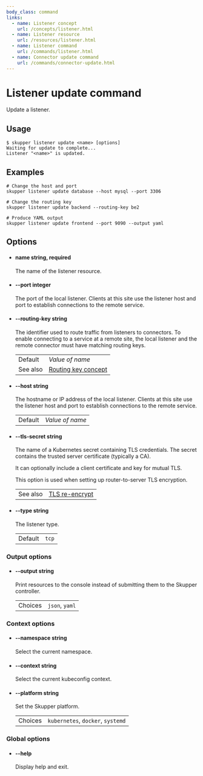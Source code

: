 ```yaml
---
body_class: command
links:
  - name: Listener concept
    url: /concepts/listener.html
  - name: Listener resource
    url: /resources/listener.html
  - name: Listener command
    url: /commands/listener.html
  - name: Connector update command
    url: /commands/connector-update.html
---
```


# Listener update command

<section>

Update a listener.

</section>

<section>

## Usage

~~~ shell
$ skupper listener update <name> [options]
Waiting for update to complete...
Listener "<name>" is updated.
~~~

</section>

<section>

## Examples

~~~
# Change the host and port
skupper listener update database --host mysql --port 3306

# Change the routing key
skupper listener update backend --routing-key be2

# Produce YAML output
skupper listener update frontend --port 9090 --output yaml
~~~

</section>

<section>

## Options

- <h4 id="name">name <span class="option-info">string, required</span></h4>

  The name of the listener resource.

  
- <h4 id="port">--port <span class="option-info">integer</span></h4>

  The port of the local listener.  Clients at this site use
  the listener host and port to establish connections to
  the remote service.

  
- <h4 id="routing-key">--routing-key <span class="option-info">string</span></h4>

  The identifier used to route traffic from listeners to
  connectors.  To enable connecting to a service at a
  remote site, the local listener and the remote connector
  must have matching routing keys.

  | | |
  |-|-|
  | Default | _Value of name_ |
  | See also | [Routing key concept]({{site_prefix}}/concepts/routing-key.html) |
  
- <h4 id="host">--host <span class="option-info">string</span></h4>

  The hostname or IP address of the local listener.  Clients
  at this site use the listener host and port to
  establish connections to the remote service.

  | | |
  |-|-|
  | Default | _Value of name_ |
  
- <h4 id="tls-secret">--tls-secret <span class="option-info">string</span></h4>

  The name of a Kubernetes secret containing TLS
  credentials.  The secret contains the trusted server
  certificate (typically a CA).
  
  It can optionally include a client certificate and key for
  mutual TLS.
  
  This option is used when setting up router-to-server TLS
  encryption.

  | | |
  |-|-|
  | See also | [TLS re-encrypt]({{site_prefix}}) |
  
- <h4 id="type">--type <span class="option-info">string</span></h4>

  The listener type.

  | | |
  |-|-|
  | Default | `tcp` |
  
### Output options

- <h4 id="output">--output <span class="option-info">string</span></h4>

  Print resources to the console instead of submitting
  them to the Skupper controller.

  | | |
  |-|-|
  | Choices | `json`, `yaml` |
  
### Context options

- <h4 id="namespace">--namespace <span class="option-info">string</span></h4>

  Select the current namespace.

  
- <h4 id="context">--context <span class="option-info">string</span></h4>

  Select the current kubeconfig context.

  
- <h4 id="platform">--platform <span class="option-info">string</span></h4>

  Set the Skupper platform.

  | | |
  |-|-|
  | Choices | `kubernetes`, `docker`, `systemd` |
  
### Global options

- <h4 id="help">--help <span class="option-info"></span></h4>

  Display help and exit.

  
</section>
